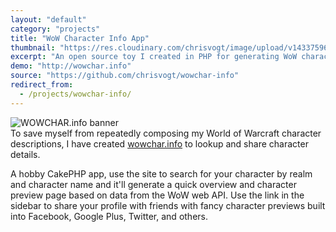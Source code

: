 ```yaml
---
layout: "default"
category: "projects"
title: "WoW Character Info App"
thumbnail: "https://res.cloudinary.com/chrisvogt/image/upload/v1433759656/chrisvogt-me/thumb/wowchar.jpg"
excerpt: "An open source toy I created in PHP for generating WoW character previews using the Battle.NET api. Use to share WoW characters on social networking sites."
demo: "http://wowchar.info"
source: "https://github.com/chrisvogt/wowchar-info"
redirect_from:
  - /projects/wowchar-info/
---
```


<div class="col-xs-12 col-md-4 pull-right">
  <img src="https://cdn.rawgit.com/chrisvogt/wowchar-info/master/webroot/img/og-banner.jpg" class="img img-thumbnail img-responsive" alt="WOWCHAR.info banner">
</div>
To save myself from repeatedly composing my World of Warcraft character descriptions, I have created <a href="http://wowchar.info" title="WOWCHAR.info World of Warcraft Character Sharing Tool">wowchar.info</a> to lookup and share character details.

A hobby CakePHP app, use the site to search for your character by realm and character name and it'll generate a quick overview and character preview page based on data from the WoW web API. Use the link in the sidebar to share your profile with friends with fancy character previews built into Facebook, Google Plus, Twitter, and others.
